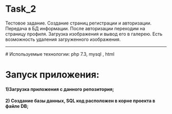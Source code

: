 # Task_2
 Тестовое задание. 
Создание страниц регистрации и авторизации. Передача в БД информации. После авторизации переходим на страницу профиля. Загрузка изображения и вывод его в галерею. 
Есть возможность удаления загруженного изображения.
<hr>
# Используемые технологии:
php 7.3, mysql , html 

# Запуск приложения:

#### 1)Загрузка приложения с данного репозитория;
#### 2) Создание базы данных, SQL код расположен в корне проекта в файле DB;
